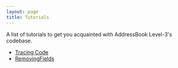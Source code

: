```yaml
---
layout: page
title: Tutorials
---
```


A list of tutorials to get you acquainted with AddressBook Level-3's
codebase.

- [Tracing Code](tutorials/TracingCode.md)
- [RemovingFields](tutorials/RemovingFields.md)
